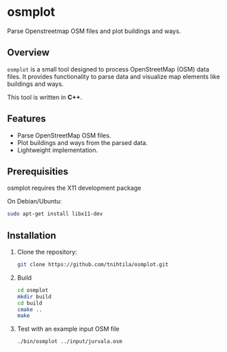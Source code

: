# osmplot

Parse Openstreetmap OSM files and plot buildings and ways.

## Overview

`osmplot` is a small tool designed to process OpenStreetMap (OSM) data files. It provides functionality to parse data and visualize map elements like buildings and ways.

This tool is written in **C++**.

## Features

- Parse OpenStreetMap OSM files.
- Plot buildings and ways from the parsed data.
- Lightweight implementation.

## Prerequisities

osmplot requires the X11 development package

On Debian/Ubuntu:
   ```bash
   sudo apt-get install libx11-dev
   ```

## Installation

1. Clone the repository:

   ```bash
   git clone https://github.com/tnihtila/osmplot.git
   ```
   
2. Build
   ```bash
   cd osmplot
   mkdir build
   cd build
   cmake ..
   make
   ```

3. Test with an example input OSM file
   ```bash
   ./bin/osmplot ../input/jurvala.osm
   ```
   
   
